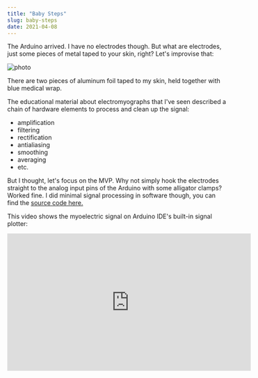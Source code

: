```yaml
---
title: "Baby Steps"
slug: baby-steps
date: 2021-04-08
---
```


The Arduino arrived.  I have no electrodes though.  But what are electrodes,
just some pieces of metal taped to your skin, right?  Let's improvise that:

![photo](/img/prototypes/p1.jpg)

There are two pieces of aluminum foil taped to my skin, held together with blue
medical wrap.

The educational material about electromyographs that I've seen described a
chain of hardware elements to process and clean up the signal:

- amplification
- filtering
- rectification
- antialiasing
- smoothing
- averaging
- etc.

But I thought, let's focus on the MVP. Why not simply hook the electrodes
straight to the analog input pins of the Arduino with some alligator clamps?
Worked fine.  I did minimal signal processing in software though, you
can find the [source code here.](https://codeberg.org/psylink/psylink/src/branch/master/experimental/1_initial_test/ReadAnalogVoltage1.ino)

This video shows the myoelectric signal on Arduino IDE's built-in signal
plotter:

<iframe width="560" height="315" sandbox="allow-same-origin allow-scripts allow-popups" title="PsyLink 1 Demo (remastered)" src="https://peertube.linuxrocks.online/videos/embed/a32a87cd-7a40-4cc2-8984-b44be52a8e2c" frameborder="0" allowfullscreen></iframe>
